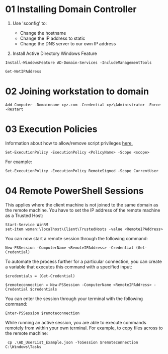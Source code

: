 # 01 Installing Domain Controller

1. Use 'sconfig' to:
    - Change the hostname
    - Change the IP address to static
    - Change the DNS server to our own IP address

2. Install Active Directory Windows Feature

```shell
Install-WindowsFeature AD-Domain-Services -IncludeManagementTools

Get-NetIPAddress
```
# 02 Joining workstation to domain

```shell
Add-Computer -Domainname xyz.com -Credential xyz\Administrator -Force -Restart
```
# 03 Execution Policies 

Information about how to allow/remove script privileges [here.](https://learn.microsoft.com/en-au/powershell/module/microsoft.powershell.core/about/about_execution_policies?view=powershell-7.2)

```shell
Set-ExecutionPolicy -ExecutionPolicy <PolicyName> -Scope <scope>
```
For example:
```shell
Set-ExecutionPolicy -ExecutionPolicy RemoteSigned -Scope CurrentUser
```
# 04 Remote PowerShell Sessions

This applies where the client machine is not joined to the same domain as the remote machine.
You have to set the IP address of the remote machine as a Trusted Host:

```shell
Start-Service WinRM
set-item wsman:\localhost\Client\TrustedHosts -value <RemoteIPAddress>
```
You can now start a remote session through the following command:
```shell
New-PSSession -ComputerName <RemoteIPAddress> -Credential (Get-Credential)
```
To automate the process further for a particular connection, you can create a variable that executes this command with a specified input:
```shell
$credentials = (Get-Credential)
```
```shell
$remoteconnection = New-PSSession -ComputerName <RemoteIPAddress> -Credential $credentials
```
You can enter the session through your terminal with the following command:
```shell
Enter-PSSession $remoteconnection
```
While running an active session, you are able to execute commands remotely from within your own terminal. For example, to copy files across to the remote machine:
```shell
 cp .\AD_UserList_Example.json -ToSession $remoteconnection C:\Windows\Tasks
```
